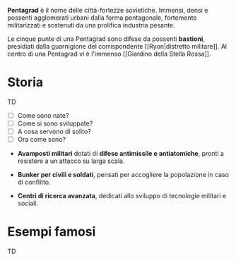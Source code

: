 **Pentagrad** è il nome delle città-fortezze sovietiche. Immensi, densi e possenti agglomerati urbani dalla forma pentagonale, fortemente militarizzati e sostenuti da una prolifica industria pesante. 

Le cinque punte di una Pentagrad sono difese da possenti **bastioni**, presidiati dalla guarnigione del corrispondente [[Ryon|distretto militare]].
Al centro di una Pentagrad vi è l'immenso [[Giardino della Stella Rossa]].
# Storia
TD
- [ ] Come sono nate?
- [ ] Come si sono sviluppate?
- [ ] A cosa servono di solito?
- [ ] Ora come sono?

- **Avamposti militari** dotati di **difese antimissile e antiatomiche**, pronti a resistere a un attacco su larga scala.
    
- **Bunker per civili e soldati**, pensati per accogliere la popolazione in caso di conflitto.
    
- **Centri di ricerca avanzata**, dedicati allo sviluppo di tecnologie militari e sociali.
# Esempi famosi
TD

